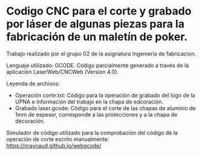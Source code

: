# Codigo CNC para el corte y grabado por láser de algunas piezas para la fabricación de un maletín de poker.
Trabajo realizado por el grupo 02 de la asignatura Ingeniería de fabricacion.

Lenguaje utilizado: GCODE.
Código parcialmente generado a través de la aplicación LaserWeb/CNCWeb (Version 4.0).

Leyenda de archivos:
 - Operación corte.txt: Código para la operación de grabado del logo de la UPNA e información del trabajo en la chapa de edcoración.
 - Grabado laser.gcode: Código para el corte de las chapas de aluminio de 1mm de espesor, corresponde a las protecciones y a la chapa de decoración.
 
 Simulador de código utilizado para la comprobación del código de la operación de corte escrito manualmente: https://nraynaud.github.io/webgcode/
